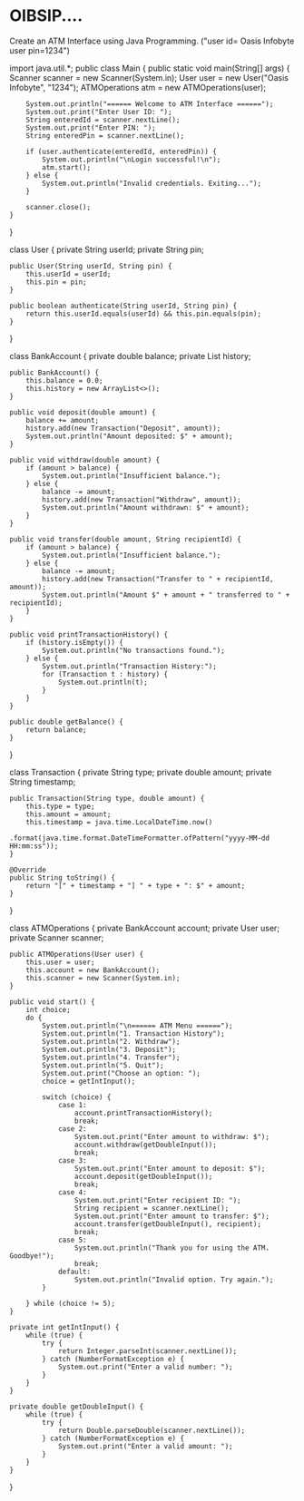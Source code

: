 # OIBSIP....
Create an ATM Interface using Java Programming. ("user id= Oasis Infobyte    user pin=1234")








import java.util.*;
public class Main {
    public static void main(String[] args) {
        Scanner scanner = new Scanner(System.in);
        User user = new User("Oasis Infobyte", "1234");
        ATMOperations atm = new ATMOperations(user);

        System.out.println("====== Welcome to ATM Interface ======");
        System.out.print("Enter User ID: ");
        String enteredId = scanner.nextLine();
        System.out.print("Enter PIN: ");
        String enteredPin = scanner.nextLine();

        if (user.authenticate(enteredId, enteredPin)) {
            System.out.println("\nLogin successful!\n");
            atm.start();
        } else {
            System.out.println("Invalid credentials. Exiting...");
        }

        scanner.close();
    }
}


class User {
    private String userId;
    private String pin;

    public User(String userId, String pin) {
        this.userId = userId;
        this.pin = pin;
    }

    public boolean authenticate(String userId, String pin) {
        return this.userId.equals(userId) && this.pin.equals(pin);
    }
}


class BankAccount {
    private double balance;
    private List<Transaction> history;

    public BankAccount() {
        this.balance = 0.0;
        this.history = new ArrayList<>();
    }

    public void deposit(double amount) {
        balance += amount;
        history.add(new Transaction("Deposit", amount));
        System.out.println("Amount deposited: $" + amount);
    }

    public void withdraw(double amount) {
        if (amount > balance) {
            System.out.println("Insufficient balance.");
        } else {
            balance -= amount;
            history.add(new Transaction("Withdraw", amount));
            System.out.println("Amount withdrawn: $" + amount);
        }
    }

    public void transfer(double amount, String recipientId) {
        if (amount > balance) {
            System.out.println("Insufficient balance.");
        } else {
            balance -= amount;
            history.add(new Transaction("Transfer to " + recipientId, amount));
            System.out.println("Amount $" + amount + " transferred to " + recipientId);
        }
    }

    public void printTransactionHistory() {
        if (history.isEmpty()) {
            System.out.println("No transactions found.");
        } else {
            System.out.println("Transaction History:");
            for (Transaction t : history) {
                System.out.println(t);
            }
        }
    }

    public double getBalance() {
        return balance;
    }
}


class Transaction {
    private String type;
    private double amount;
    private String timestamp;

    public Transaction(String type, double amount) {
        this.type = type;
        this.amount = amount;
        this.timestamp = java.time.LocalDateTime.now()
                .format(java.time.format.DateTimeFormatter.ofPattern("yyyy-MM-dd HH:mm:ss"));
    }

    @Override
    public String toString() {
        return "[" + timestamp + "] " + type + ": $" + amount;
    }
}


class ATMOperations {
    private BankAccount account;
    private User user;
    private Scanner scanner;

    public ATMOperations(User user) {
        this.user = user;
        this.account = new BankAccount();
        this.scanner = new Scanner(System.in);
    }

    public void start() {
        int choice;
        do {
            System.out.println("\n====== ATM Menu ======");
            System.out.println("1. Transaction History");
            System.out.println("2. Withdraw");
            System.out.println("3. Deposit");
            System.out.println("4. Transfer");
            System.out.println("5. Quit");
            System.out.print("Choose an option: ");
            choice = getIntInput();

            switch (choice) {
                case 1:
                    account.printTransactionHistory();
                    break;
                case 2:
                    System.out.print("Enter amount to withdraw: $");
                    account.withdraw(getDoubleInput());
                    break;
                case 3:
                    System.out.print("Enter amount to deposit: $");
                    account.deposit(getDoubleInput());
                    break;
                case 4:
                    System.out.print("Enter recipient ID: ");
                    String recipient = scanner.nextLine();
                    System.out.print("Enter amount to transfer: $");
                    account.transfer(getDoubleInput(), recipient);
                    break;
                case 5:
                    System.out.println("Thank you for using the ATM. Goodbye!");
                    break;
                default:
                    System.out.println("Invalid option. Try again.");
            }

        } while (choice != 5);
    }

    private int getIntInput() {
        while (true) {
            try {
                return Integer.parseInt(scanner.nextLine());
            } catch (NumberFormatException e) {
                System.out.print("Enter a valid number: ");
            }
        }
    }

    private double getDoubleInput() {
        while (true) {
            try {
                return Double.parseDouble(scanner.nextLine());
            } catch (NumberFormatException e) {
                System.out.print("Enter a valid amount: ");
            }
        }
    }
}
